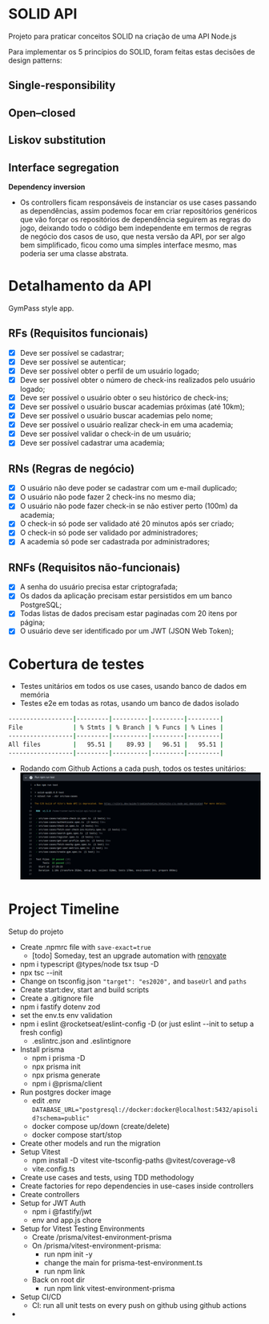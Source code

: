 # SOLID API

Projeto para praticar conceitos SOLID na criação de uma API Node.js

Para implementar os 5 princípios do SOLID, foram feitas estas decisões de design patterns:

**Single-responsibility**
- 
**Open–closed**
- 
**Liskov substitution**
- 
**Interface segregation**
- 
**Dependency inversion**
- Os controllers ficam responsáveis de instanciar os use cases passando as dependências, assim podemos focar em criar repositórios genéricos que vão forçar os repositórios de dependência seguirem as regras do jogo, deixando todo o código bem independente em termos de regras de negócio dos casos de uso, que nesta versão da API, por ser algo bem simplificado, ficou como uma simples interface mesmo, mas poderia ser uma classe abstrata.


# Detalhamento da API

GymPass style app.

## RFs (Requisitos funcionais)

- [x] Deve ser possível se cadastrar;
- [x] Deve ser possível se autenticar;
- [x] Deve ser possível obter o perfil de um usuário logado;
- [x] Deve ser possível obter o número de check-ins realizados pelo usuário logado;
- [x] Deve ser possível o usuário obter o seu histórico de check-ins;
- [x] Deve ser possível o usuário buscar academias próximas (até 10km);
- [x] Deve ser possível o usuário buscar academias pelo nome;
- [x] Deve ser possível o usuário realizar check-in em uma academia;
- [x] Deve ser possível validar o check-in de um usuário;
- [x] Deve ser possível cadastrar uma academia;

## RNs (Regras de negócio)

- [x] O usuário não deve poder se cadastrar com um e-mail duplicado;
- [x] O usuário não pode fazer 2 check-ins no mesmo dia;
- [x] O usuário não pode fazer check-in se não estiver perto (100m) da academia;
- [x] O check-in só pode ser validado até 20 minutos após ser criado;
- [x] O check-in só pode ser validado por administradores;
- [x] A academia só pode ser cadastrada por administradores;

## RNFs (Requisitos não-funcionais)

- [x] A senha do usuário precisa estar criptografada;
- [x] Os dados da aplicação precisam estar persistidos em um banco PostgreSQL;
- [x] Todas listas de dados precisam estar paginadas com 20 itens por página;
- [x] O usuário deve ser identificado por um JWT (JSON Web Token);

# Cobertura de testes

- Testes unitários em todos os use cases, usando banco de dados em memória
- Testes e2e em todas as rotas, usando um banco de dados isolado

```sh
------------------|---------|----------|---------|---------|
File              | % Stmts | % Branch | % Funcs | % Lines |
------------------|---------|----------|---------|---------|
All files         |   95.51 |    89.93 |   96.51 |   95.51 |                   
------------------|---------|----------|---------|---------|
```

- Rodando com Github Actions a cada push, todos os testes unitários:
![unit-tests](./docs/images/unit-tests.png)

# Project Timeline

Setup do projeto
- Create .npmrc file with `save-exact=true` 
  - [todo] Someday, test an upgrade automation with [renovate](https://github.com/renovatebot/renovate)
- npm i typescript @types/node tsx tsup -D
- npx tsc --init
- Change on tsconfig.json `"target": "es2020",` and `baseUrl` and `paths`
- Create start:dev, start and build scripts
- Create a .gitignore file
- npm i fastify dotenv zod
- set the env.ts env validation
- npm i eslint @rocketseat/eslint-config -D (or just eslint --init to setup a fresh config)
  - .eslintrc.json and .eslintignore
- Install prisma
  - npm i prisma -D
  - npx prisma init
  - npx prisma generate
  - npm i @prisma/client
- Run postgres docker image
  - edit .env `DATABASE_URL="postgresql://docker:docker@localhost:5432/apisolid?schema=public"`
  - docker compose up/down (create/delete)
  - docker compose start/stop
- Create other models and run the migration
- Setup Vitest
  - npm install -D vitest vite-tsconfig-paths @vitest/coverage-v8
  - vite.config.ts
- Create use cases and tests, using TDD methodology
- Create factories for repo dependencies in use-cases inside controllers
- Create controllers
- Setup for JWT Auth
  - npm i @fastify/jwt
  - env and app.js chore
- Setup for Vitest Testing Environments
  - Create /prisma/vitest-environment-prisma
  - On /prisma/vitest-environment-prisma:
    - run npm init -y
    - change the main for prisma-test-environment.ts
    - run npm link
  - Back on root dir
    - run npm link vitest-environment-prisma
- Setup CI/CD
  - CI: run all unit tests on every push on github using github actions
- 